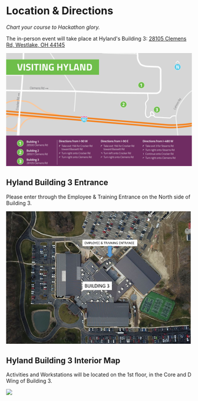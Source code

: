 # Location & Directions
_Chart your course to Hackathon glory._

The in-person event will take place at Hyland's Building 3: [28105 Clemens Rd, Westlake, OH 44145](https://goo.gl/maps/FgcuhNcyzFZZTqWd8)

![](Assets/VisitingHyland.png)

## Hyland Building 3 Entrance
Please enter through the Employee & Training Entrance on the North side of Building 3.

![](Assets/HylandBuilding3Entrance.png)

## Hyland Building 3 Interior Map
Activities and Workstations will be located on the 1st floor, in the Core and D Wing of Building 3.

![](Assets/HackathonMap.jpg)
